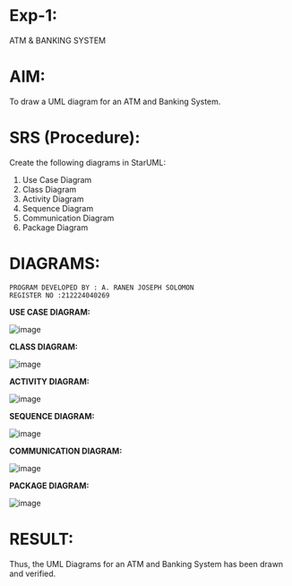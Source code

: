# Exp-1:
ATM & BANKING SYSTEM

# AIM:
To draw a UML diagram for an ATM and Banking System.

# SRS (Procedure):
Create the following diagrams in StarUML:

1. Use Case Diagram
2. Class Diagram
3. Activity Diagram
4. Sequence Diagram
5. Communication Diagram
6. Package Diagram

# DIAGRAMS:
```
PROGRAM DEVELOPED BY : A. RANEN JOSEPH SOLOMON
REGISTER NO :212224040269
```

**USE CASE DIAGRAM:**

![image](https://github.com/user-attachments/assets/e71ced0e-5ed4-4585-87ad-d834470a8a83)

**CLASS DIAGRAM:**

![image](https://github.com/user-attachments/assets/46af4cb5-8822-47c2-a6fc-9e5cef3c34ac)

**ACTIVITY DIAGRAM:**

![image](https://github.com/user-attachments/assets/ff233c58-069d-4a7c-81a7-22af38758f04)

**SEQUENCE DIAGRAM:**

![image](https://github.com/user-attachments/assets/5c0a2b9e-0e26-4192-a845-25a5a08fdd35)

**COMMUNICATION DIAGRAM:**

![image](https://github.com/user-attachments/assets/848ced8d-ec3f-4fe2-9c8f-30d5521b9c94)

**PACKAGE DIAGRAM:**

![image](https://github.com/user-attachments/assets/4b16263e-a324-436b-ae1d-a62d8bc76b6d)


# RESULT:
Thus, the UML Diagrams for an ATM and Banking System has been drawn and verified.
